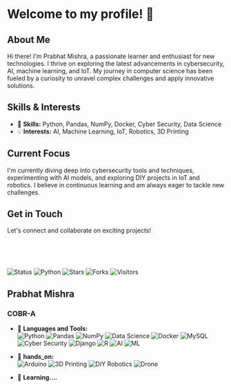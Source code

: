 # Welcome to my profile! 🚀

## About Me

Hi there! I'm Prabhat Mishra, a passionate learner and enthusiast for new technologies. I thrive on exploring the latest advancements in cybersecurity, AI, machine learning, and IoT. My journey in computer science has been fueled by a curiosity to unravel complex challenges and apply innovative solutions.

## Skills & Interests

- 🌟 **Skills:** Python, Pandas, NumPy, Docker, Cyber Security, Data Science
- 💡 **Interests:** AI, Machine Learning, IoT, Robotics, 3D Printing

## Current Focus

I'm currently diving deep into cybersecurity tools and techniques, experimenting with AI models, and exploring DIY projects in IoT and robotics. I believe in continuous learning and am always eager to tackle new challenges.

## Get in Touch

Let's connect and collaborate on exciting projects!

<!-- Animated lines -->
<p align="center">
  <span id="line1" style="opacity: 0; animation: fadeInOut 5s linear infinite;">Passionate about learning new technologies...</span><br>
  <span id="line2" style="opacity: 0; animation: fadeInOut 5s linear infinite;">Excited to explore AI, ML, and IoT...</span><br>
  <span id="line3" style="opacity: 0; animation: fadeInOut 5s linear infinite;">Always ready for new challenges...</span>
</p>

<!-- Badges -->
![Status](https://img.shields.io/badge/status-updating-brightgreen)
![Python](https://img.shields.io/badge/Python-3.12-red)
![Stars](https://img.shields.io/github/stars/PrabhatMishra/Prabhat-Mishra)
![Forks](https://img.shields.io/github/forks/PrabhatMishra/Prabhat-Mishra)
![Visitors](https://visitor-badge.glitch.me/badge?page_id=PrabhatMishra.Prabhat-Mishra)
<!-- Uncomment this line to show a custom banner -->
<!-- ![Banner](https://i.imgur.com/r8VF5vH.png) -->

<!-- Uncomment this line to show GitHub Streak -->
<!-- [![GitHub Streak](https://streak-stats.demolab.com/?user=PrabhatMishra)](https://git.io/streak-stats) -->


## Prabhat Mishra
### COBR-A

- 🌟 **Languages and Tools:**  
  ![Python](https://img.shields.io/badge/-Python-000?&logo=Python)
  ![Pandas](https://img.shields.io/badge/-Pandas-000?&logo=Pandas)
  ![NumPy](https://img.shields.io/badge/-NumPy-000?&logo=NumPy)
  ![Data Science](https://img.shields.io/badge/-Data%20Science-000?&logo=DataCamp)
  ![Docker](https://img.shields.io/badge/-Docker-000?&logo=Docker)
  ![MySQL](https://img.shields.io/badge/-MySQL-000?&logo=MySQL)
  ![Cyber Security](https://img.shields.io/badge/-Cyber%20Security-000?&logo=Hack%20The%20Box)
  ![Django](https://img.shields.io/badge/-Django-000?&logo=Django)
  ![R](https://img.shields.io/badge/-R-000?&logo=R)
  ![AI](https://img.shields.io/badge/-Artificial%20Intelligence-000?&logo=OpenAI)
  ![ML](https://img.shields.io/badge/-Machine%20Learning-000?&logo=TensorFlow)
  
- 🌟 **hands_on:**  
  ![Arduino](https://img.shields.io/badge/-Arduino-000?&logo=Arduino)
  ![3D Printing](https://img.shields.io/badge/-3D%20Printing-000?&logo=Thingiverse)
  ![DIY Robotics](https://img.shields.io/badge/-DIY%20Robotics-000?&logo=Robot)
  ![Drone](https://img.shields.io/badge/-Drone-000?&logo=Drone)
  
- 🌟 **Learning....**
  <!-- Add more interests and technologies -->

<!-- Animated lines CSS -->

